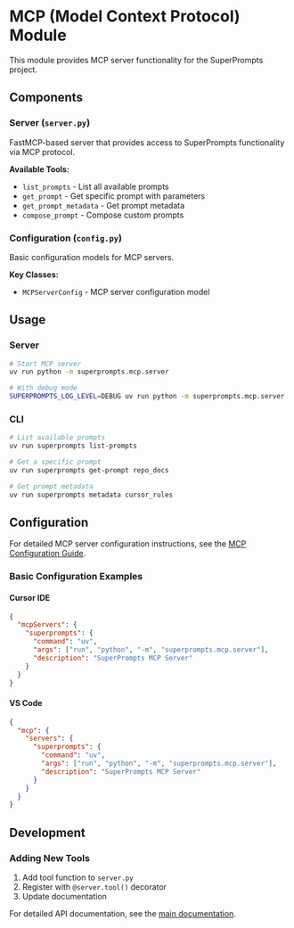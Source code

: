 # MCP (Model Context Protocol) Module

This module provides MCP server functionality for the SuperPrompts project.

## Components

### Server (`server.py`)
FastMCP-based server that provides access to SuperPrompts functionality via MCP protocol.

**Available Tools:**
- `list_prompts` - List all available prompts
- `get_prompt` - Get specific prompt with parameters
- `get_prompt_metadata` - Get prompt metadata
- `compose_prompt` - Compose custom prompts

### Configuration (`config.py`)
Basic configuration models for MCP servers.

**Key Classes:**
- `MCPServerConfig` - MCP server configuration model

## Usage

### Server
```bash
# Start MCP server
uv run python -m superprompts.mcp.server

# With debug mode
SUPERPROMPTS_LOG_LEVEL=DEBUG uv run python -m superprompts.mcp.server
```

### CLI
```bash
# List available prompts
uv run superprompts list-prompts

# Get a specific prompt
uv run superprompts get-prompt repo_docs

# Get prompt metadata
uv run superprompts metadata cursor_rules
```

## Configuration

For detailed MCP server configuration instructions, see the [MCP Configuration Guide](../../docs/mcp_configuration.md).

### Basic Configuration Examples

#### Cursor IDE
```json
{
  "mcpServers": {
    "superprompts": {
      "command": "uv",
      "args": ["run", "python", "-m", "superprompts.mcp.server"],
      "description": "SuperPrompts MCP Server"
    }
  }
}
```

#### VS Code
```json
{
  "mcp": {
    "servers": {
      "superprompts": {
        "command": "uv",
        "args": ["run", "python", "-m", "superprompts.mcp.server"],
        "description": "SuperPrompts MCP Server"
      }
    }
  }
}
```

## Development

### Adding New Tools
1. Add tool function to `server.py`
2. Register with `@server.tool()` decorator
3. Update documentation

For detailed API documentation, see the [main documentation](../../docs/README.md).
